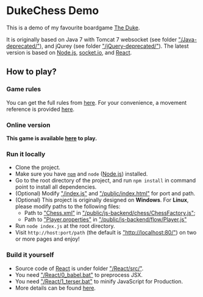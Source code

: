 # DukeChess Demo

This is a demo of my favourite boardgame [The Duke](https://boardgamegeek.com/boardgame/36235/duke).

It is originally based on Java 7 with Tomcat 7 websocket (see folder ["/Java-deprecated/"](./Java-deprecated/)), and jQurey (see folder ["/jQuery-deprecated/"](./jQuery-deprecated/)). The latest version is based on [Node.js](https://nodejs.org/en/), [socket.io](https://socket.io/), and [React](https://reactjs.org/).

## How to play?

### Game rules

You can get the full rules from [here](https://www.catalystgamelabs.com/download/The%20Duke%20Rulebook%20Hi-Res_FINAL.pdf). For your convenience, a movement reference is provided [here](https://www.catalystgamelabs.com/download/Movement%20Reference%20Card_Final.pdf").

### Online version

**This game is available [here](http://www.dexaint.com/dukechess/) to play.**

### Run it locally

- Clone the project.
- Make sure you have [`npm`](https://www.npmjs.com/) and `node` ([Node.js](https://nodejs.org/en/)) installed.
- Go to the root directory of the project, and run `npm install` in command point to install all dependencies.
- (Optional) Modify ["/index.js"](./index.js) and ["/public/index.html"](./public/index.html) for port and path.
- (Optional) This project is originally designed on **Windows**. For **Linux**, please modify paths to the following files:
  - Path to ["Chess.xml"](./public/resources/Chess.xml) in ["/public/js-backend/chess/ChessFactory.js"](./public/js-backend/chess/ChessFactory.js);
  - Path to ["Player.properties"](./public/resources/Player.properties) in ["/public/js-backend/flow/Player.js"](./public/js-backend/flow/Player.js)
- Run `node index.js` at the root directory.
- Visit `http://host:port/path` (the default is ["http://localhost:80/"](http://localhost/)) on two or more pages and enjoy!

### Build it yourself

- Source code of [React](https://reactjs.org/) is under folder ["/React/src/"](./React/src).
- You need ["/React/0_babel.bat"](./React/0_babel.bat) to preprocess JSX.
- You need ["/React/1_terser.bat"](./React/1_terser.bat) to minify JavaScript for Production.
- More details can be found [here](https://reactjs.org/docs/add-react-to-a-website.html).